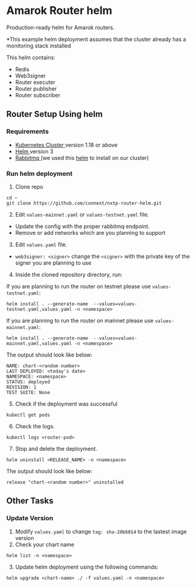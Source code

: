 # Amarok Router helm

Production-ready helm for Amarok routers.

*This example helm deployment assumes that the cluster already has a monitoring stack installed

This helm contains:
- Redis
- Web3signer
- Router executer
- Router publisher
- Router subscriber

## Router Setup Using helm
### Requirements

- [ Kubernetes Cluster ](https://kubernetes.io/) version 1.18 or above
- [ Helm ](https://helm.sh/docs/intro/install/) version 3
- [ Rabbitmq ](https://www.rabbitmq.com/) (we used this [helm](https://bitnami.com/stack/rabbitmq/helm) to install on our cluster)

### Run helm deployment

1. Clone repo

```
cd ~
git clone https://github.com/connext/nxtp-router-helm.git
```


2.  Edit `values-mainnet.yaml` or `values-testnet.yaml` file.

- Update the config with the proper rabbitmq endpoint.
- Remove or add networks which are you planning to support

3. Edit  `values.yaml` file.

- ```web3signer: <signer>``` change the ```<signer>``` with the private key of the signer you are planning to use

4. Inside the cloned repository directory, run:

If you are planning to run the router on testnet please use ```values-testnet.yaml```:
```
helm install . --generate-name  --values=values-testnet.yaml,values.yaml -n <namespace>
```
If you are planning to run the router on mainnet please use ```values-mainnet.yaml```:
```
helm install . --generate-name  --values=values-mainnet.yaml,values.yaml -n <namespace>
```

The output should look like below:
```
NAME: chart-<random number>
LAST DEPLOYED: <today's date>
NAMESPACE: <namespace>
STATUS: deployed
REVISION: 1
TEST SUITE: None
```

5. Check if the deployment was successful

```
kubectl get pods
```

6. Check the logs.

```
kubectl logs <router-pod>
```


7. Stop and delete the deployment.

```
helm uninstall <RELEASE_NAME> -n <namespace>
```

The output should look like below:
```
release "chart-<random number>" uninstalled
```

## Other Tasks


### Update Version

1. Modify `values.yaml` to change `tag: sha-20b6014` to the lastest image version
2. Check your chart name

```
helm list -n <namespace>
```

3. Update helm deployment using the following commands:

```
helm upgrade <chart-name> ./ -f values.yaml -n <namespace>
```